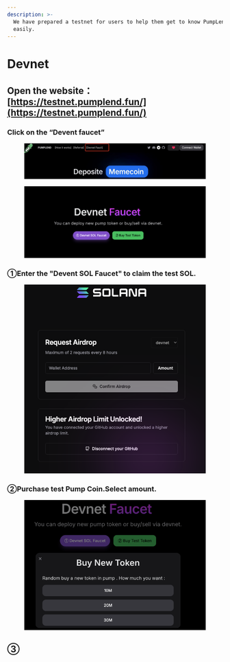 ```yaml
---
description: >-
  We have prepared a testnet for users to help them get to know PumpLend.fun
  easily.
---
```


# Devnet

## Open the website：[https://testnet.pumplend.fun/](https://testnet.pumplend.fun/)

### Click on the “Devent faucet”

<figure><img src="../.gitbook/assets/image.png" alt=""><figcaption></figcaption></figure>

<figure><img src="../.gitbook/assets/image (7).png" alt=""><figcaption></figcaption></figure>

### ①Enter the "Devent SOL Faucet" to claim the test SOL.

<figure><img src="../.gitbook/assets/image (4).png" alt=""><figcaption></figcaption></figure>

### ②Purchase test Pump Coin.Select amount.

<figure><img src="../.gitbook/assets/image (8).png" alt=""><figcaption></figcaption></figure>

## ③

